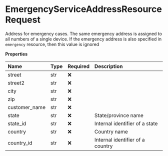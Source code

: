 # EmergencyServiceAddressResourceRequest

Address for emergency cases. The same emergency address is assigned to all numbers of a single device. If the emergency address is also specified in `emergency` resource, then this value is ignored

**Properties**

| Name          | Type | Required | Description                      |
| :------------ | :--- | :------- | :------------------------------- |
| street        | str  | ❌       |                                  |
| street2       | str  | ❌       |                                  |
| city          | str  | ❌       |                                  |
| zip           | str  | ❌       |                                  |
| customer_name | str  | ❌       |                                  |
| state         | str  | ❌       | State/province name              |
| state_id      | str  | ❌       | Internal identifier of a state   |
| country       | str  | ❌       | Country name                     |
| country_id    | str  | ❌       | Internal identifier of a country |

<!-- This file was generated by liblab | https://liblab.com/ -->
